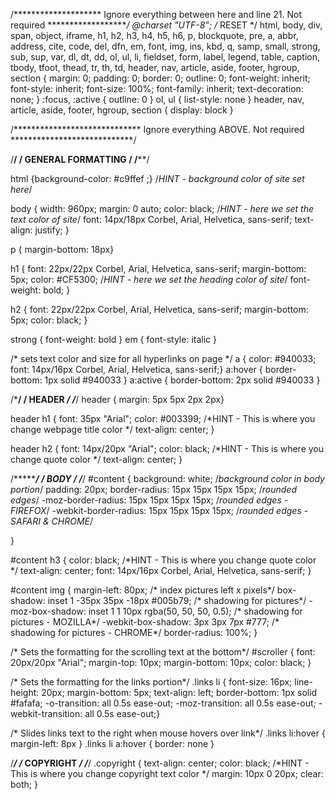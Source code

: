 /******************** Ignore everything between here and line 21.  Not required *******************/
@charset "UTF-8";
/* RESET */
html, body, div, span, object, iframe, h1, h2, h3, h4, h5, h6, p, blockquote, pre, a, abbr, address, cite, code, del, dfn, em, font, img, ins, kbd, q, samp, small, strong, sub, sup, var, dl, dt, dd, ol, ul, li, fieldset, form, label, legend, table, caption, tbody, tfoot, thead, tr, th, td, header, nav, article, aside, footer, hgroup, section {
	margin: 0;
	padding: 0;
	border: 0;
	outline: 0;
	font-weight: inherit;
	font-style: inherit;
	font-size: 100%;
	font-family: inherit;
	text-decoration: none;
}
:focus, :active { outline: 0 }
ol, ul { list-style: none }
header, nav, article, aside, footer, hgroup, section { display: block }

/***************************** Ignore everything ABOVE.  Not required ****************************/





/******************************************************************************************/
/************************************ GENERAL FORMATTING **********************************/
/******************************************************************************************/

html {background-color: #c9ffef ;}						/*HINT - background color of site set here*/

body {
		width: 960px;
		margin: 0 auto;
		color: black;									/*HINT - here we set the text color of site*/
		font: 14px/18px Corbel, Arial, Helvetica, sans-serif;
		text-align: justify;
	 }

p { margin-bottom: 18px}


h1 {
	font: 22px/22px Corbel, Arial, Helvetica, sans-serif;
	margin-bottom: 5px;
	color: #CF5300;										/*HINT - here we set the heading color of site*/
	font-weight: bold;
}

h2 {
	font: 22px/22px Corbel, Arial, Helvetica, sans-serif;
	margin-bottom: 5px;
	color: black;
}

strong { font-weight: bold }
em { font-style: italic }


/* sets text color and size for all hyperlinks on page */
a { color: #940033;
	font: 14px/16px Corbel, Arial, Helvetica, sans-serif;}
a:hover { border-bottom: 1px solid #940033 }
a:active { border-bottom: 2px solid #940033 }






/*********************************************************************************/
/************************************ HEADER *************************************/
/*********************************************************************************/
header { margin: 5px 5px 2px 2px}

header h1 {
	font: 35px "Arial";
	color: #003399;							/*HINT - This is where you change webpage title color */
    text-align: center;
}

header h2 {
	font: 14px/20px "Arial";
	color: black;							/*HINT - This is where you change quote color */
	text-align: center;
}






/*********************************************************************************/
/*********************************** BODY ****************************************/
/*********************************************************************************/
#content  {
	background: white;  							/*background color in body portion*/
	padding: 20px;
	border-radius: 15px 15px 15px 15px;				/*rounded edges*/
	-moz-border-radius: 15px 15px 15px 15px;		/*rounded edges - FIREFOX*/
	-webkit-border-radius: 15px 15px 15px 15px;		/*rounded edges - SAFARI & CHROME*/

}

#content h3 {
	color: black;							/*HINT - This is where you change quote color */
	text-align: center;
	font: 14px/16px Corbel, Arial, Helvetica, sans-serif;
}

#content img {
	margin-left: 80px;										/* index pictures left x pixels*/
	box-shadow: inset 1 -35px 35px -18px #005b79; 			/* shadowing for pictures*/
	-moz-box-shadow: inset 1 1 10px rgba(50, 50, 50, 0.5);	/* shadowing for pictures - MOZILLA*/
	-webkit-box-shadow: 3px 3px 7px #777;  					/* shadowing for pictures - CHROME*/
	border-radius: 100%;
}


/* Sets the formatting for the scrolling text at the bottom*/
#scroller {
	font: 20px/20px "Arial";
	margin-top: 10px;
	margin-bottom: 10px;
	color: black;
}

/* Sets the formatting for the links portion*/
.links li {
	font-size: 16px;
	line-height: 20px;
	margin-bottom: 5px;
	text-align: left;
	border-bottom: 1px solid #fafafa;
	-o-transition: all 0.5s ease-out;
	-moz-transition: all 0.5s ease-out;
	-webkit-transition: all 0.5s ease-out;}

/* Slides links text to the right when mouse hovers over link*/
.links li:hover { margin-left: 8px }
.links li a:hover { border: none }




/*********************************************************************/
/***************************** COPYRIGHT *****************************/
/*********************************************************************/
.copyright {
	text-align: center;
	color: black;							/*HINT - This is where you change copyright text color */
	margin: 10px 0 20px;
	clear: both;
}
